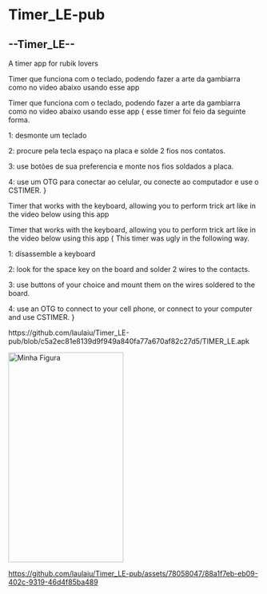 # Timer_LE-pub
<h2>--Timer_LE--</h2>
<p> A timer app for rubik lovers</p>

<p>Timer que funciona com o teclado, podendo fazer a arte da gambiarra como no video abaixo usando esse app</p>

<p>Timer que funciona com o teclado, podendo fazer a arte da gambiarra como no video abaixo usando esse app
{
esse timer foi feio da seguinte forma.

1: desmonte um teclado

2: procure pela tecla espaço na placa e solde 2 fios nos contatos.

3: use botões de sua preferencia e monte nos fios soldados a placa.

4: use um OTG para   conectar ao celular, ou conecte ao computador e use o CSTIMER.
}
</p>

<p>Timer that works with the keyboard, allowing you to perform trick art like in the video below using this app</p>

<p>
  Timer that works with the keyboard, allowing you to perform trick art like in the video below using this app
{
This timer was ugly in the following way.

1: disassemble a keyboard

2: look for the space key on the board and solder 2 wires to the contacts.

3: use buttons of your choice and mount them on the wires soldered to the board.

4: use an OTG to connect to your cell phone, or connect to your computer and use CSTIMER.
}
</p>

<p>https://github.com/laulaiu/Timer_LE-pub/blob/c5a2ec81e8139d9f949a840fa77a670af82c27d5/TIMER_LE.apk</p>
<img width="230"  height="420" src="https://github.com/laulaiu/Timer_LE-pub/blob/4d37a88fe1b07e234faa21aa61ad7491990e62b3/Imagem%20do%20WhatsApp%20de%202024-02-12%20%C3%A0(s)%2015.58.19_a377b87e.jpg" alt="Minha Figura">


https://github.com/laulaiu/Timer_LE-pub/assets/78058047/88a1f7eb-eb09-402c-9319-46d4f85ba489




